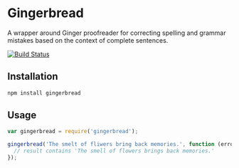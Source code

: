 # Gingerbread

A wrapper around Ginger proofreader for correcting spelling and grammar mistakes based on the context of complete sentences.

[![Build Status](https://travis-ci.org/RobinvdVleuten/gingerbread.png?branch=master)](https://travis-ci.org/RobinvdVleuten/gingerbread)

## Installation

```bash
npm install gingerbread
```

## Usage

```javascript
var gingerbread = require('gingerbread');

gingerbread('The smelt of fliwers bring back memories.', function (error, text, result, corrections) {
  // result contains 'The smell of flowers brings back memories.'
});

```
